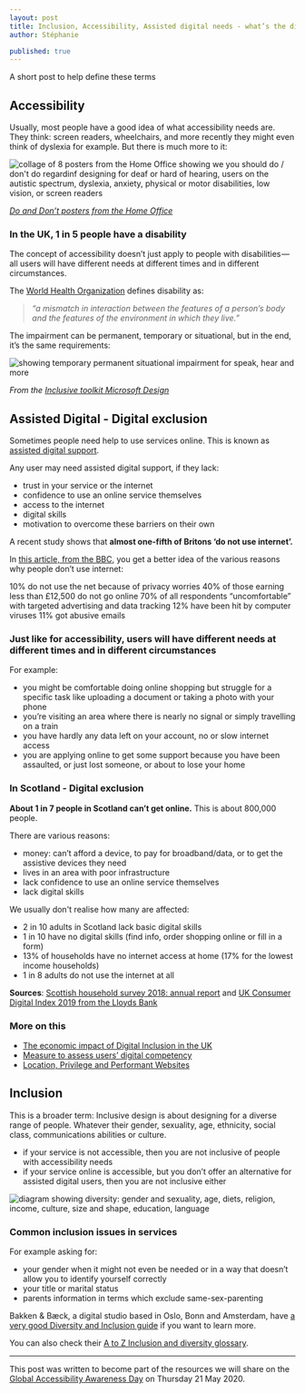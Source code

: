```yaml
---
layout: post
title: Inclusion, Accessibility, Assisted digital needs - what’s the difference?
author: Stéphanie

published: true
---
```


A short post to help define these terms

<!--more-->

## Accessibility
Usually, most people have a good idea of what accessibility needs are. They think: screen readers, wheelchairs, and more recently they might even think of dyslexia for example. But there is much more to it:

![collage of 8 posters from the Home Office showing we you should do / don't do regardinf designing for deaf or hard of hearing, users on the autistic spectrum, dyslexia, anxiety, physical or motor disabilities, low vision, or screen readers](/images/a11y/do-dont.png)

_[Do and Don’t posters from the Home Office](https://github.com/UKHomeOffice/posters/blob/master/accessibility/dos-donts/posters_en-UK/accessibility-posters-set.pdf)_

### In the UK, 1 in 5 people have a disability

The concept of accessibility doesn’t just apply to people with disabilities — all users will have different needs at different times and in different circumstances.

The [World Health Organization](https://www.who.int/topics/disabilities/en/) defines disability as:

>_“a mismatch in interaction between the features of a person’s body and the features of the environment in which they live.”_

The impairment can be permanent, temporary or situational, but in the end, it’s the same requirements:

![showing temporary permanent situational impairment for speak, hear and more](/images/a11y/inclusive-toolkit-microsoft.png)

_From the [Inclusive toolkit Microsoft Design](https://www.microsoft.com/design/inclusive/)_

## Assisted Digital - Digital exclusion

Sometimes people need help to use services online. This is known as [assisted digital support](https://www.gov.uk/service-manual/helping-people-to-use-your-service/assisted-digital-support-introduction#users-who-need-assisted-digital-support).

Any user may need assisted digital support, if they lack:

- trust in your service or the internet
- confidence to use an online service themselves
- access to the internet
- digital skills
- motivation to overcome these barriers on their own

A recent study shows that **almost one-fifth of Britons ‘do not use internet’.**

In [this article, from the BBC](https://www.bbc.co.uk/news/technology-49607061), you get a better idea of the various reasons why people don’t use internet:

10% do not use the net because of privacy worries
40% of those earning less than £12,500 do not go online
70% of all respondents “uncomfortable” with targeted advertising and data tracking
12% have been hit by computer viruses
11% got abusive emails

### Just like for accessibility, users will have different needs at different times and in different circumstances

For example:

- you might be comfortable doing online shopping but struggle for a specific task like uploading a document or taking a photo with your phone
- you’re visiting an area where there is nearly no signal or simply travelling on a train
- you have hardly any data left on your account, no or slow internet access
- you are applying online to get some support because you have been assaulted, or just lost someone, or about to lose your home

### In Scotland - Digital exclusion
**About 1 in 7 people in Scotland can’t get online.** This is about 800,000 people.

There are various reasons:

- money: can’t afford a device, to pay for broadband/data, or to get the assistive devices they need
- lives in an area with poor infrastructure
- lack confidence to use an online service themselves
- lack digital skills

We usually don't realise how many are affected:
- 2 in 10 adults in Scotland lack basic digital skills
- 1 in 10 have no digital skills (find info, order shopping online or fill in a form)
- 13% of households have no internet access at home (17% for the lowest income households)
- 1 in 8 adults do not use the internet at all

**Sources**: [Scottish household survey 2018: annual report](https://www.gov.scot/publications/scotlands-people-annual-report-results-2018-scottish-household-survey/) and [UK Consumer Digital Index 2019 from the Lloyds Bank](https://www.lloydsbank.com/assets/media/pdfs/banking_with_us/whats-happening/lb-consumer-digital-index-2019-report.pdf)

### More on this
- [The economic impact of Digital Inclusion in the UK](https://www.goodthingsfoundation.org/research-publications/economic-impact-digital-inclusion-uk)
- [Measure to assess users’ digital competency](http://salmapatel.co.uk/user-research/measure-to-assess-digital-competency/)
- [Location, Privilege and Performant Websites](https://blog.stephaniestimac.com/posts/10-30-2019-performance/)

## Inclusion
This is a broader term: Inclusive design is about designing for a diverse range of people. Whatever their gender, sexuality, age, ethnicity, social class, communications abilities or culture.

- if your service is not accessible, then you are not inclusive of people with accessibility needs
- if your service online is accessible, but you don’t offer an alternative for assisted digital users, then you are not inclusive either

![diagram showing diversity: gender and sexuality, age, diets, religion, income, culture, size and shape, education, language](/images/a11y/diversity.jpeg)

### Common inclusion issues in services

For example asking for:
- your gender when it might not even be needed or in a way that doesn’t allow you to identify yourself correctly
- your title or marital status
- parents information in terms which exclude same-sex-parenting

Bakken & Bæck, a digital studio based in Oslo, Bonn and Amsterdam, have [a very good Diversity and Inclusion guide](https://bakkenbaeck.com/diversity-inclusion) if you want to learn more.

You can also check their [A to Z Inclusion and diversity glossary](https://bakkenbaeck.com/diversity-inclusion/glossary).
<hr>

This post was written to become part of the resources we will share on the [Global Accessibility Awareness Day](https://globalaccessibilityawarenessday.org/) on Thursday 21 May 2020.


